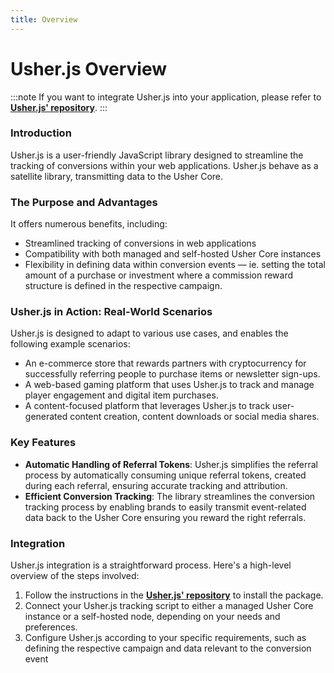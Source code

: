 ```yaml
---
title: Overview
---
```


# Usher.js Overview

:::note
If you want to integrate Usher.js into your application, please refer to [**Usher.js' repository**](https://github.com/usherlabs/usher.js).
:::

### Introduction

Usher.js is a user-friendly JavaScript library designed to streamline the tracking of conversions within your web applications. Usher.js behave as a satellite library, transmitting data to the Usher Core.

### The Purpose and Advantages

It offers numerous benefits, including:

- Streamlined tracking of conversions in web applications
- Compatibility with both managed and self-hosted Usher Core instances
- Flexibility in defining data within conversion events — ie. setting the total amount of a purchase or investment where a commission reward structure is defined in the respective campaign.

### Usher.js in Action: Real-World Scenarios

Usher.js is designed to adapt to various use cases, and enables the following example scenarios:

- An e-commerce store that rewards partners with cryptocurrency for successfully referring people to purchase items or newsletter sign-ups.
- A web-based gaming platform that uses Usher.js to track and manage player engagement and digital item purchases.
- A content-focused platform that leverages Usher.js to track user-generated content creation, content downloads or social media shares.

### Key Features

- **Automatic Handling of Referral Tokens**: Usher.js simplifies the referral process by automatically consuming unique referral tokens, created during each referral, ensuring accurate tracking and attribution.
- **Efficient Conversion Tracking**: The library streamlines the conversion tracking process by enabling brands to easily transmit event-related data back to the Usher Core ensuring you reward the right referrals.

### Integration

Usher.js integration is a straightforward process. Here's a high-level overview of the steps involved:

1. Follow the instructions in the **[Usher.js' repository](https://github.com/usherlabs/usher.js)** to install the package.
2. Connect your Usher.js tracking script to either a managed Usher Core instance or a self-hosted node, depending on your needs and preferences.
3. Configure Usher.js according to your specific requirements, such as defining the respective campaign and data relevant to the conversion event